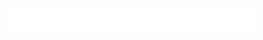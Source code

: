 <div align="center">
  <img src="images/header.svg" width="846" height="55" alt="Projects" title="👋 Welcome to my page! " />
</div>